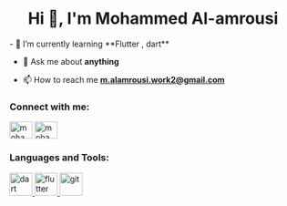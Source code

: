 <h1 align="center">Hi 👋, I'm Mohammed Al-amrousi</h1>
- 🌱 I’m currently learning **Flutter , dart**

- 💬 Ask me about **anything**

- 📫 How to reach me **m.alamrousi.work2@gmail.com**

<h3 align="left">Connect with me:</h3>
<p align="left">
<a href="https://linkedin.com/in/mohammed al-amrousi" target="blank"><img align="center" src="https://raw.githubusercontent.com/rahuldkjain/github-profile-readme-generator/master/src/images/icons/Social/linked-in-alt.svg" alt="mohammed al-amrousi" height="30" width="40" /></a>
<a href="https://fb.com/mohammed al-amrousi" target="blank"><img align="center" src="https://raw.githubusercontent.com/rahuldkjain/github-profile-readme-generator/master/src/images/icons/Social/facebook.svg" alt="mohammed al-amrousi" height="30" width="40" /></a>
</p>

<h3 align="left">Languages and Tools:</h3>
<p align="left"> <a href="https://dart.dev" target="_blank" rel="noreferrer"> <img src="https://www.vectorlogo.zone/logos/dartlang/dartlang-icon.svg" alt="dart" width="40" height="40"/> </a> <a href="https://flutter.dev" target="_blank" rel="noreferrer"> <img src="https://www.vectorlogo.zone/logos/flutterio/flutterio-icon.svg" alt="flutter" width="40" height="40"/> </a> <a href="https://git-scm.com/" target="_blank" rel="noreferrer"> <img src="https://www.vectorlogo.zone/logos/git-scm/git-scm-icon.svg" alt="git" width="40" height="40"/> </a> </p>
